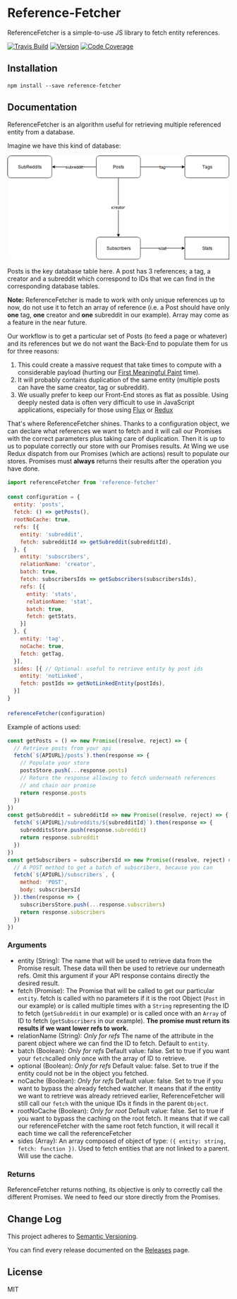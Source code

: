 # Reference-Fetcher

ReferenceFetcher is a simple-to-use JS library to fetch entity references.

[![Travis Build](https://img.shields.io/travis/wing-eu/reference-fetcher.svg?style=flat-square)](https://travis-ci.org/wing-eu/reference-fetcher/) [![Version](https://img.shields.io/npm/v/reference-fetcher.svg?style=flat-square)](https://github.com/wing-eu/lucmerceron/reference-fetcher/releases) [![Code Coverage](https://img.shields.io/codecov/c/github/wing-eu/reference-fetcher.svg?style=flat-square)](https://codecov.io/gh/wing-eu/reference-fetcher)

## Installation

```
npm install --save reference-fetcher
```

## Documentation

ReferenceFetcher is an algorithm useful for retrieving multiple referenced entity from a database.

Imagine we have this kind of database:

![Reddit Base](./reddit.png)

Posts is the key database table here. A post has 3 references; a tag, a creator and a subreddit which correspond to IDs that we can find in the corresponding database tables.

**Note:** ReferenceFetcher is made to work with only unique references up to now, do not use it to fetch an array of reference (i.e. a Post should have only **one** tag, **one** creator and **one** subreddit in our example). Array may come as a feature in the near future.

Our workflow is to get a particular set of Posts (to feed a page or whatever) and its references but we do not want the Back-End to populate them for us for three reasons:
 1. This could create a massive request that take times to compute with a considerable payload (hurting our [First Meaningful Paint](https://developers.google.com/web/tools/lighthouse/audits/first-meaningful-paint) time).
 2. It will probably contains duplication of the same entity (multiple posts can have the same creator, tag or subreddit). 
 3. We usually prefer to keep our Front-End stores as flat as possible. Using deeply nested data is often very difficult to use in JavaScript applications, especially for those using [Flux](http://facebook.github.io/flux/) or [Redux](http://redux.js.org/)
 
That's where ReferenceFetcher shines. Thanks to a configuration object, we can declare what references we want to fetch and it will call our Promises with the correct parameters plus taking care of duplication. Then it is up to us to populate correctly our store with our Promises results. At Wing we use Redux dispatch from our Promises (which are actions) result to populate our stores. Promises must **always** returns their results after the operation you have done.

```javascript
import referenceFetcher from 'reference-fetcher'

const configuration = {
  entity: 'posts',
  fetch: () => getPosts(),
  rootNoCache: true,
  refs: [{
    entity: 'subreddit',
    fetch: subredditId => getSubreddit(subredditId),
  }, {
    entity: 'subscribers',
    relationName: 'creator',
    batch: true,
    fetch: subscribersIds => getSubscribers(subscribersIds),
    refs: [{
      entity: 'stats',
      relationName: 'stat',
      batch: true,
      fetch: getStats,
    }]
  }, {
    entity: 'tag',
    noCache: true,
    fetch: getTag,
  }],
  sides: [{ // Optional: useful to retrieve entity by post ids
    entity: 'notLinked',  
    fetch: postIds => getNotLinkedEntity(postIds),
  }]
}

referenceFetcher(configuration)
```

Example of actions used:

```javascript
const getPosts = () => new Promise((resolve, reject) => {
  // Retrieve posts from your api
  fetch(`${APIURL}/posts`).then(response => {
    // Populate your store
    postsStore.push(...response.posts)
    // Return the response allowing to fetch underneath references
    // and chain our promise
    return response.posts
  })
})
const getSubreddit = subredditId => new Promise((resolve, reject) => {
  fetch(`${APIURL}/subreddits/${subredditId}`).then(response => {
    subredditsStore.push(response.subreddit)
    return response.subreddit
  })
})
const getSubscribers = subscribersId => new Promise((resolve, reject) => {
  // A POST method to get a batch of subscribers, because you can
  fetch(`${APIURL}/subscribers`, {
    method: 'POST',
    body: subscribersId
  }).then(response => {
    subscribersStore.push(...response.subscribers)
    return response.subscribers
  })
})
```

### Arguments
* entity (String): The name that will be used to retrieve data from the Promise result. These data will then be used to retrieve our underneath refs. Omit this argument if your API response contains directly the desired result.
* fetch (Promise): The Promise that will be called to get our particular `entity`. fetch is called with no parameters if it is the root Object (`Post` in our example) or is called multiple times with  a `String` representing the ID to fetch (`getSubreddit` in our example) or is called once with an `Array` of ID to fetch (`getSubscribers` in our example). **The promise must return its results if we want lower refs to work.**
* relationName (String): *Only for refs*  The name of the attribute in the parent object where we can find the ID to fetch. Default to `entity`.
* batch (Boolean): *Only for refs* Default value: false. Set to true if you want your `fetch`called only once with the array of ID to retrieve.
* optional (Boolean): *Only for refs* Default value: false. Set to true if the entity could not be in the object you fetched.
* noCache (Boolean): *Only for refs* Default value: false. Set to true if you want to bypass the already fetched watcher. It means that if the entity we want to retrieve was already retrieved earlier, ReferenceFetcher will still call our `fetch` with the unique IDs it finds in the parent `Object`.
* rootNoCache (Boolean): *Only for root* Default value: false. Set to true if you want to bypass the caching on the root fetch. It means that if we call our referenceFetcher with the same root fetch function, it will recall it each time we call the referenceFetcher
* sides (Array): An array composed of object of type: `({ entity: string, fetch: function })`. Used to fetch entities that are not linked to a parent. Will use the cache.

### Returns
ReferenceFetcher returns nothing, its objective is only to correctly call the different Promises. We need to feed our store directly from the Promises.

## Change Log
This project adheres to [Semantic Versioning](http://semver.org/).

You can find every release documented on the [Releases](https://github.com/wing-eu/reference-fetcher/releases) page.

## License
MIT